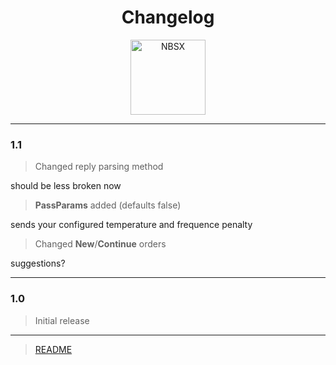 <div align="center">
<h1>Changelog</h1>
<a href="https://gitgud.io/ahsk/nbsx/">
  <img
    height="120"
    width="120"
    alt="NBSX"
    title="NBSX"
    src="https://gitgud.io/ahsk/nbsx/-/raw/master/logo.png"
    align="center"
  />
</a>
</div>

---

### 1.1
> Changed reply parsing method

should be less broken now

> **PassParams** added (defaults false)

sends your configured temperature and frequence penalty

> Changed **New**/**Continue** orders

suggestions?

---

### 1.0
> Initial release

---

> [README](https://gitgud.io/ahsk/nbsx/#defaults)